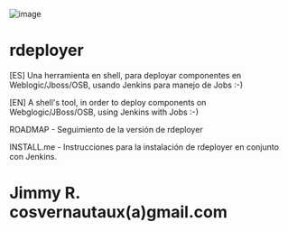 ![image](https://user-images.githubusercontent.com/47022269/141700122-41611da8-9702-4ca6-87c7-1f62be153247.png)


# rdeployer
[ES] Una herramienta en shell, para deployar componentes en Weblogic/Jboss/OSB, usando Jenkins para manejo de Jobs :-)

[EN] A shell's tool, in order to deploy components on Webglogic/JBoss/OSB, using Jenkins with Jobs :-)


ROADMAP     -   Seguimiento de la versión de rdeployer

INSTALL.me  -   Instrucciones para la instalación de rdeployer en conjunto con Jenkins.

# Jimmy R. cosvernautaux(a)gmail.com

